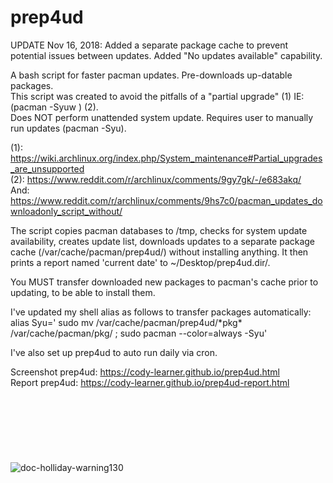 # prep4ud<br>

UPDATE Nov 16, 2018: Added a separate package cache to prevent potential issues between updates. Added "No updates available" capability.

A bash script for faster pacman updates. Pre-downloads up-datable packages. <br>
This script was created to avoid the pitfalls of a "partial upgrade" (1) IE: (pacman -Syuw ) (2). <br>
Does NOT perform unattended system update. Requires user to manually run updates (pacman -Syu). <br>

(1): https://wiki.archlinux.org/index.php/System_maintenance#Partial_upgrades_are_unsupported <br>
(2): https://www.reddit.com/r/archlinux/comments/9gy7gk/-/e683akq/ <br>
And: https://www.reddit.com/r/archlinux/comments/9hs7c0/pacman_updates_downloadonly_script_without/ <br>
 
The script copies pacman databases to /tmp, checks for system update availability, creates update list, downloads updates to a separate package cache (/var/cache/pacman/prep4ud/) without installing anything. It then prints a report named 'current date' to ~/Desktop/prep4ud.dir/. 

You MUST transfer downloaded new packages to pacman's cache prior to updating, to be able to install them. <br>

I've updated my shell alias as follows to transfer packages automatically: <br>
alias Syu=' sudo mv /var/cache/pacman/prep4ud/\*pkg\* /var/cache/pacman/pkg/ ; sudo pacman --color=always -Syu' <br>

I've also set up prep4ud to auto run daily via cron. <br>

Screenshot prep4ud: https://cody-learner.github.io/prep4ud.html <br>
Report prep4ud: https://cody-learner.github.io/prep4ud-report.html <br>
<br>
<br>
<br>
<br>
<br>
<br>
<br>
![doc-holliday-warning130](https://user-images.githubusercontent.com/36802396/46517446-22060d80-c824-11e8-8c2d-9de5d900c938.png)
